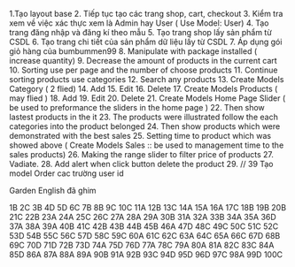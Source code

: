 1.Tạo layout base 2. Tiếp tục tạo các trang shop, cart, checkout 3. Kiểm tra xem về việc xác thực xem là Admin hay User ( Use Model: User) 4. Tạo trang đăng nhập và đăng kí theo mẫu 5. Tạo trang shop lấy sản phẩm từ CSDL 6. Tạo trang chi tiết của sản phẩm dữ liệu lấy từ CSDL 7. Áp dụng gói giỏ hàng của bumbummen99 8. Manipulate with package installed ( increase quantity) 9. Decrease the amount of products in the current cart 10. Sorting use per page and the number of choose products 11. Continue sorting products use categories 12. Search any products 13. Create Models Category ( 2 flied) 14. Add 15. Edit 16. Delete 17. Create Models Products ( may flied ) 18. Add 19. Edit 20. Delete 21. Create Models Home Page Slider ( be used to preformance the sliders in the home page ) 22. Then show lastest products in the it 23. The products were illustrated follow the each categories into the product belonged 24. Then show products which were demonstrated with the best sales 25. Setting time to product which was showed above ( Create Models Sales :: be used to management time to the sales products) 26. Making the range slider to filter price of products 27. Vadiate. 28. Add alert when click button delete the product 29. //
39 Tạo model Order cac trường user id

Garden English đã ghim

1B
2C
3B
4D
5D
6C
7B
8B
9C
10C
11A
12B
13C
14A
15A
16A
17C
18B
19B
20B
21C
22B
23A
24A
25C
26C
27A
28A
29A
30B
31A
32A
33B
34A
35A
36D
37A
38A
39A
40B
41C
42B
43B
44B
45B
46A
47D
48C
49C
50C
51C
52C
53D
54B
55C
56C
57D
58C
59C
60A
61C
62C
63A
64C
65A
66C
67D
68B
69C
70D
71D
72B
73D
74A
75D
76D
77A
78C
79A
80A
81A
82C
83C
84A
85D
86A
87A
88A
89A
90B
91A
92B
93C
94D
95D
96D
97C
98A
99D
100C
